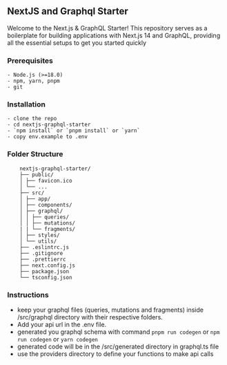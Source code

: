 ## NextJS and Graphql Starter

Welcome to the Next.js & GraphQL Starter! This repository serves as a boilerplate for building applications with Next.js 14 and GraphQL, providing all the essential setups to get you started quickly

### Prerequisites

    - Node.js (>=18.0)
    - npm, yarn, pnpm
    - git

### Installation

    - clone the repo
    - cd nextjs-graphql-starter
    - `npm install` or `pnpm install` or `yarn`
    - copy env.example to .env

### Folder Structure

```
    nextjs-graphql-starter/
    ├── public/
    │ ├── favicon.ico
    │ └── ...
    ├── src/
    │ ├── app/
    │ ├── components/
    │ ├── graphql/
    │ │ ├── queries/
    │ │ ├── mutations/
    | | └── fragments/
    │ ├── styles/
    │ └── utils/
    ├── .eslintrc.js
    ├── .gitignore
    ├── .prettierrc
    ├── next.config.js
    ├── package.json
    └── tsconfig.json
```

### Instructions

- keep your graphql files (queries, mutations and fragments) inside /src/graphql directory with their respective folders.
- Add your api url in the .env file.
- generated you graphql schema with command `pnpm run codegen` or `npm run codegen` or `yarn codegen`
- generated code will be in the /src/generated directory in graphql.ts file
- use the providers directory to define your functions to make api calls
